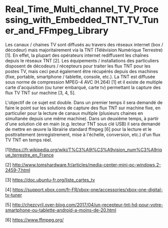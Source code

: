 # Real_Time_Multi_channel_TV_Processing_with_Embedded_TNT_TV_Tuner_and_FFmpeg_Library

Les canaux / chaines TV sont diffusés au travers des réseaux internet (box / décodeur) mais majoritairement via la TNT (Télévision Numérique Terrestre) [1]. En effet, la plupart des opérateurs internet rediffusent les chaînes depuis le réseaux TNT [2]. Les équipements / installations des particuliers disposent de décodeurs / récepteurs pour traiter les flux TNT pour les postes TV, mais ceci peut également être récupérés depuis des machines (fixe, portable, smartphone / tablette, console, etc.). La TNT est diffusée sous norme de compression MPEG-4 AVC (H.264) [1] et il existe de multiple carte d'acquisition (ou tuner embarqué, carte tv) permettant la capture des flux TV TNT sur machine [3, 4, 5].

L'objectif de ce sujet est double. Dans un premier temps il sera demandé de faire le point sur les solutions de capture des flux TNT sur machine fixe, en particulier pour la lecture de canaux multiple (plusieurs chaines en simultanée depuis une même machine). Dans un deuxième temps, à partir d'une solution clé en main (e.g. lecteur TNT sous clé USB) il sera demandé de mettre en œuvre la librairie standard ffmpeg [6] pour la lecture et le posttraitement (enregistrement, mise à l'échelle, conversion, etc.) d'un flux TV TNT en temps réel.

[1]https://fr.wikipedia.org/wiki/T%C3%A9l%C3%A9vision_num%C3%A9rique_terrestre_en_France

[2]	http://www.tomshardware.fr/articles/media-center-mini-pc-windows,2-2459-7.html		

[3]	https://doc.ubuntu-fr.org/liste_cartes_tv		

[4]	https://support.xbox.com/fr-FR/xbox-one/accessories/xbox-one-digital-tv-tuner		

[5]	http://chezcyril.over-blog.com/2017/04/un-recepteur-tnt-hd-pour-votre-smartphone-ou-tablette-android-a-moins-de-20.html

[6]	https://www.ffmpeg.org/
